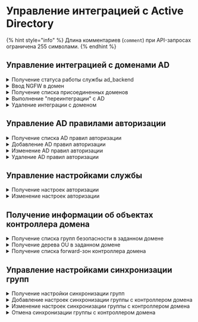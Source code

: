 # Управление интеграцией с Active Directory

{% hint style="info" %}
Длина комментариев (`comment`) при API-запросах ограничена 255 символами.
{% endhint %}

## Управление интеграцией с доменами AD

<details>
<summary>Получение статуса работы службы ad_backend</summary>

```
GET /ad_backend/status
```

**Ответ на успешный запрос:**

```json5
{
    "msg": ["string"] // (список ошибок)
}
```

Возможные ошибки:

* **no_license** - Лицензия отсутствует | License is not available

</details>

<details>
<summary>Ввод NGFW в домен</summary>

```
POST /ad_backend/domains
```

**Json-тело запроса:**

```json5
{
    "name": "string", 
    "computer_name": "string",
    "dns_ips": ["string"],
    "user": "string",
    "password": "string",
    "ldap_paths": ["string"]
}
```

* `name` - имя домена;
* `computer_name` - имя компьютера (NGFW) в домене;
* `dns_ips` - список IP-адресов контроллеров домена;
* `user` - имя пользователя, имеющего права на ввод компьютера в домен;
* `password` - пароль пользователя `user`;
* `ldap_paths` - список LDAP-путей, по которым будет происходит поиск групп безопасности. Максимум 10 путей, максимальная длина строки - 1024 символа. Если при интеграции передать пустой список, то поиск групп безопасности будет производиться по всему лесу доменов. Если указаны конкретные LDAP-пути, импорт прочих пользователей и групп безопасности будет невозможен.

**Ответ на успешный запрос:** 

```json5
{
    "id": "string"
}
```

* `id` - идентификатор домена.

</details>

<details>
<summary>Получение списка присоединенных доменов</summary>

```
GET /ad_backend/domains
```

**Ответ на успешный запрос:**

```json5
[
    {
        "id": "string",
        "name": "string",  
        "computer_name": "string",
        "dns_ips": ["string"], 
        "user": "string",
        "ldap_paths": ["string"],
    },
    ...
]
```

</details>

<details>
<summary>Выполнение "переинтеграции" с AD</summary>

```
PUT /ad_backend/domains/<id домена>
```

**Json-тело запроса:**

```json5
{
    "computer_name": "string",
    "user": "string",
    "password": "string",
    "ldap_paths": ["string"]
}
```

**Ответ на успешный запрос:** 200 OK

</details>

<details>
<summary>Удаление интеграции с доменом</summary>

```
DELETE /ad_backend/domains/<id домена>
```

**Ответ на успешный запрос:** 200 OK

При выводе NGFW из домена удаляются все настройки интеграции с контроллером домена, а
также все настройки синхронизируемых групп. При этом сами
группы и пользователи в них становятся локальными.

В AD созданный для NGFW компьютер не удаляется.

</details>

## Управление AD правилами авторизации

<details>
<summary>Получение списка AD правил авторизации</summary>

```
GET /web/admins/ad?format_type=JSON|CSV&columns=["id","enabled",...]
```

**Параметры запроса:**

* `format_type` - поддерживается `CSV` и `JSON`, по умолчанию `JSON`;
* `columns` - список столбцов, которые попадут в `CSV` отчет, по умолчанию пустой список.

Список `columns` состоит из столбцов (значения столбцов описаны ниже):

* `id`;
* `enabled`;
* `role`;
* `group_alias`;
* `comment`.

**Ответ на успешный запрос в формате JSON:**

```json5
[
    {
        "id": "string",
        "enabled": "boolean",
        "role": "integer",
        "group_alias": "string",
        "comment": "string",
    },
    ...
]
```

* `id` - идентификатор правила;
* `enabled` - правило включено/выключено (можно/нельзя по нему зайти в систему);
* `role` - идентификатор уровня доступа правила;
* `group_alias` - алиас группы безопасности;
* `comment` - комментарий.

</details>

<details>
<summary>Добавление AD правил авторизации</summary>

```
POST /web/admins/ad
```

**Json-тело запроса:**

```json5
{
    "enabled": "boolean",
    "role": "integer",
    "group_alias": "string",
    "comment": "string",
}
```

**Ответ на успешный запрос:**

```json5
{
    "id": "string",
}
```

* `enabled` - правило включено/выключено (можно/нельзя по нему зайти в систему);
* `role` - идентификатор уровня доступа правила;
* `group_alias` - алиас группы безопасности, тип алиаса должен соответствовать типу домена;
* `comment` - комментарий, максимальная длина - 255 символов, может быть пустым.

</details>

<details>
<summary>Изменение AD правил авторизации</summary>

```
PATCH /web/admins/ad/<id правила>
```

**Json-тело запроса:**

```json5
{
    "enabled": "boolean",
    "role": "integer",
    "group_alias": "string",
    "comment": "string",
}
```
* `enabled` - правило включено/выключено (можно/нельзя по нему зайти в систему);
* `role` - идентификатор уровня доступа правила;
* `group_alias` - алиас группы безопасности, тип алиаса должен соответствовать типу домена;
* `comment` - комментарий, максимальная длина - 255 символов, может быть пустым.

**Ответ на успешный запрос:** 200 OK

**При успехе веб-сессии удаляются.**

</details>

<details>
<summary>Удаление AD правил авторизации</summary>

```
DELETE /web/admins/ad/<id правила>
```

**Ответ на успешный запрос:** 200 OK

</details>


## Управление настройками службы

<details>
<summary>Получение настроек авторизации</summary>

```
GET /ad_backend/settings
```

**Ответ на успешный запрос:**

```json5
{
    "authorization_by_logs": "boolean"
}
```

</details>

<details>
<summary>Изменение настроек авторизации</summary>

```
PUT /ad_backend/settings
```

**Json-тело запроса:**

```json5
{
    "authorization_by_logs": "boolean"
}
```

**Ответ на успешный запрос:** 200 OK

</details>

## Получение информации об объектах контроллера домена

<details>
<summary>Получение списка групп безопасности в заданном домене</summary>

```
GET /ad_backend/domains/<имя домена>/security_groups
```

**Ответ на успешный запрос:**

```json5
[
    {
        "name": "string",
        "guid": "string"
    },
    ...
]
```

* `name` - отображаемое имя группы безопасности;
* `guid` - objectGUID группы безопасности.

</details>

<details>
<summary>Получение дерева OU в заданном домене</summary>

```
GET /ad_backend/domains/<имя домена>/tree
```

**Ответ на успешный запрос:**

```json5
[
    {
        "name": "string",
        "guid": "string",
        "parent_guid": "string" | "null"
    }
    ...
]
```

* `name` - отображаемое имя группы;
* `guid` - objectGUID группы;
* `parent_guid` - objectGUID родительской группы.

Дерево представлено в виде линейного списка со всеми узлами. У каждого узла
есть его `guid` и `parent_guid`.

</details>

<details>
<summary>Получение списка forward-зон контроллера домена</summary>

```
GET /ad_backend/forward_zones
```

**Ответ на успешный запрос:**

```json5
[
    {
        "id":  "string",
        "name": "string",
        "servers": ["string"],
        "enabled": "boolean",
        "comment": "string"
    },
    ...
]
```

* `id` - идентификатор зоны;
* `name` - название зоны;
* `servers` - список IP-адресов DNS-серверов;
* `enabled` - включена/выключена зона;
* `comment` - комментарий, может быть пустым.

</details>

## Управление настройками синхронизации групп

<details>
<summary>Получение настройки синхронизации групп</summary>

```
GET /ad_backend/group_settings
```

**Ответ на успешный запрос:**

```json5
[
  {
    "id": "integer",
    "group_id": "integer",
    "search_filter": "string",
    "object_guid": "string",
    "domain_name": "string",
    "sync_type": "ldap" | "security"
  },
  ...
]
```

* `id` - идентификатор записи синхронизации;
* `group_id` - идентификатор группы NGFW;
* `search_filter` - фильтр поиска в домене;
* `object_guid` - objectGUID группы из AD, с которой выполняется синхронизация;
* `domain_name` - имя домена, с которым выполняется синхронизация;
* `sync_type` - `security`, если группа синхронизируется с группой безопасности, `ldap` - если группа синхронизируется с OU.

</details>

<details>
<summary>Добавление настроек синхронизации группы с контроллером домена</summary>

Группа безопасности импортируется как плоский список пользователей без
сохранения древовидной структуры AD. Синхронизация с OU сохраняет древовидную структуру пользователей.

Если группа была локальной, а после этого запроса - синхронизируемой, то все ее
текущие потомки считаются импортированными из AD. Если в домене таких
пользователей нет, то они при первой же синхронизации будут перемещены в
корзину.

```
POST /ad_backend/group_settings
```

**Json-тело запроса:**

```json5
{
    "search_filter": "string",
    "object_guid": "string",
    "group_id": "integer",
    "domain_name": "string",
    "sync_type": "ldap" | "security"
  }
```

**Ответ на успешный запрос:**

```json5
{
    "id": "sync_record_id"
}
```

</details>

<details>
<summary>Изменение настроек синхронизации группы с контроллером домена</summary>

Группа безопасности импортируется как плоский список пользователей без
сохранения древовидной структуры AD. Синхронизация с OU сохраняет древовидную структуру пользователей.

```
PUT /ad_backend/group_settings/<id записи синхронизации>
```

**Json-тело запроса:**

```json5
{
    "search_filter": "string",
    "object_guid": "string",
    "domain_name": "string",
    "group_id": "integer",
    "sync_type": "ldap" | "security"
  }
```

**Ответ на успешный запрос:** 200 OK

</details>

<details>
<summary>Отмена синхронизации группы с контроллером домена</summary>

После отмены синхронизации группы с доменом все ее потомки считаются
локальными. Для авторизации таких пользователей нужно либо ставить тип
авторизации "по IP", либо менять всем пароли.

```
DELETE /ad_backend/group_settings/<id группы>
```

**Ответ на успешный запрос:** 200 OK

</details>